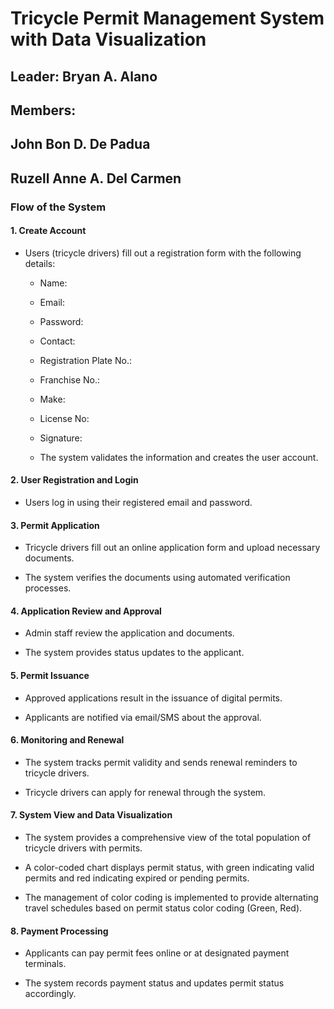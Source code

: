 # Tricycle Permit Management System with Data Visualization
## Leader: Bryan A. Alano
## Members:
## John Bon D. De Padua
## Ruzell Anne A. Del Carmen

### Flow of the System


#### 1. Create Account

   - Users (tricycle drivers) fill out a registration form with the following details:

     - Name:

     - Email:

     - Password:
    
     - Contact:
    
     - Registration Plate No.:
    
     - Franchise No.:
    
     - Make:
    
     - License No:
    
     - Signature:

     - The system validates the information and creates the user account.


#### 2. User Registration and Login

   - Users log in using their registered email and password.


#### 3. Permit Application

   - Tricycle drivers fill out an online application form and upload necessary documents.

   - The system verifies the documents using automated verification processes.


#### 4. Application Review and Approval

   - Admin staff review the application and documents.

   - The system provides status updates to the applicant.


#### 5. Permit Issuance

   - Approved applications result in the issuance of digital permits.

   - Applicants are notified via email/SMS about the approval.


#### 6. Monitoring and Renewal

   - The system tracks permit validity and sends renewal reminders to tricycle drivers.

   - Tricycle drivers can apply for renewal through the system.


#### 7. System View and Data Visualization

   - The system provides a comprehensive view of the total population of tricycle drivers with permits.

   - A color-coded chart displays permit status, with green indicating valid permits and red indicating expired or pending permits.

   - The management of color coding is implemented to provide alternating travel schedules based on permit status color coding (Green, Red).


#### 8. Payment Processing

   - Applicants can pay permit fees online or at designated payment terminals.

   - The system records payment status and updates permit status accordingly.
